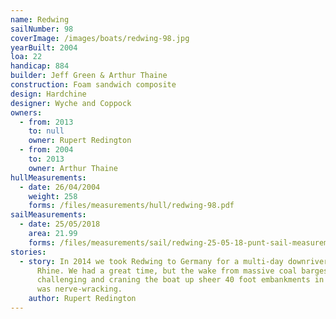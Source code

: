 ```yaml
---
name: Redwing
sailNumber: 98
coverImage: /images/boats/redwing-98.jpg
yearBuilt: 2004
loa: 22
handicap: 884
builder: Jeff Green & Arthur Thaine
construction: Foam sandwich composite
design: Hardchine
designer: Wyche and Coppock
owners:
  - from: 2013
    to: null
    owner: Rupert Redington
  - from: 2004
    to: 2013
    owner: Arthur Thaine
hullMeasurements:
  - date: 26/04/2004
    weight: 258
    forms: /files/measurements/hull/redwing-98.pdf
sailMeasurements:
  - date: 25/05/2018
    area: 21.99
    forms: /files/measurements/sail/redwing-25-05-18-punt-sail-measuremment-spreadsheet-03.xlsx
stories:
  - story: In 2014 we took Redwing to Germany for a multi-day downriver race on the
      Rhine. We had a great time, but the wake from massive coal barges was
      challenging and craning the boat up sheer 40 foot embankments in a sling
      was nerve-wracking.
    author: Rupert Redington
---
```

